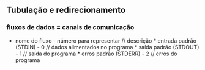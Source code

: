 ## Tubulação e redirecionamento
### fluxos de dados = canais de comunicação

* nome do fluxo - número para representar // descrição
		* entrada padrão (STDIN) - 0 // dados alimentados no programa
		* saída padrão (STDOUT) - 1 // saída do programa
		* erros padrão (STDERR) - 2 // erros do programa
